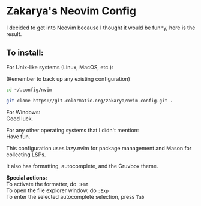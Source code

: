 # Zakarya's Neovim Config

I decided to get into Neovim because I thought it would be funny, here is the result.

## To install:

For Unix-like systems (Linux, MacOS, etc.):

(Remember to back up any existing configuration)
```bash
cd ~/.config/nvim

git clone https://git.colormatic.org/zakarya/nvim-config.git .
```

For Windows:  
Good luck.

For any other operating systems that I didn't mention:  
Have fun.

This configuration uses lazy.nvim for package management and Mason for collecting LSPs.

It also has formatting, autocomplete, and the Gruvbox theme.

**Special actions:**  
To activate the formatter, do `:Fmt`  
To open the file explorer window, do `:Exp`  
To enter the selected autocomplete selection, press `Tab`
